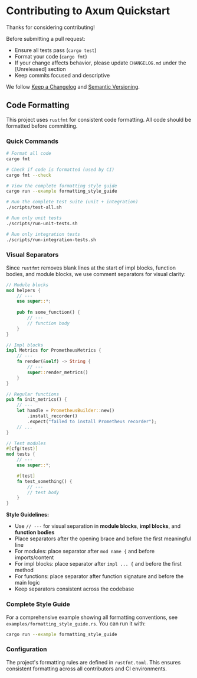 # Contributing to Axum Quickstart

Thanks for considering contributing!

Before submitting a pull request:

- Ensure all tests pass (`cargo test`)
- Format your code (`cargo fmt`)
- If your change affects behavior, please update `CHANGELOG.md` under the [Unreleased] section
- Keep commits focused and descriptive

We follow [Keep a Changelog](https://keepachangelog.com/en/1.0.0/) and
[Semantic Versioning](https://semver.org/).

## Code Formatting

This project uses `rustfmt` for consistent code formatting. All code should be formatted before committing.

### Quick Commands
```bash
# Format all code
cargo fmt

# Check if code is formatted (used by CI)
cargo fmt --check

# View the complete formatting style guide
cargo run --example formatting_style_guide

# Run the complete test suite (unit + integration)
./scripts/test-all.sh

# Run only unit tests
./scripts/run-unit-tests.sh

# Run only integration tests  
./scripts/run-integration-tests.sh
```

### Visual Separators

Since `rustfmt` removes blank lines at the start of impl blocks, function bodies, and module blocks, we use comment separators for visual clarity:

```rust
// Module blocks
mod helpers {
    // ---
    use super::*;
    
    pub fn some_function() {
        // ---
        // function body
    }
}

// Impl blocks
impl Metrics for PrometheusMetrics {
    // ---
    fn render(&self) -> String {
        // ---
        super::render_metrics()
    }
}

// Regular functions
pub fn init_metrics() {
    // ---
    let handle = PrometheusBuilder::new()
        .install_recorder()
        .expect("failed to install Prometheus recorder");
    // ...
}

// Test modules
#[cfg(test)]
mod tests {
    // ---
    use super::*;

    #[test]
    fn test_something() {
        // ---
        // test body
    }
}
```

**Style Guidelines:**
- Use `// ---` for visual separation in **module blocks**, **impl blocks**, and **function bodies**
- Place separators after the opening brace and before the first meaningful line
- For modules: place separator after `mod name {` and before imports/content
- For impl blocks: place separator after `impl ... {` and before the first method
- For functions: place separator after function signature and before the main logic
- Keep separators consistent across the codebase

### Complete Style Guide

For a comprehensive example showing all formatting conventions, see `examples/formatting_style_guide.rs`. You can run it with:

```bash
cargo run --example formatting_style_guide
```

### Configuration

The project's formatting rules are defined in `rustfmt.toml`. This ensures consistent formatting across all contributors and CI environments.
